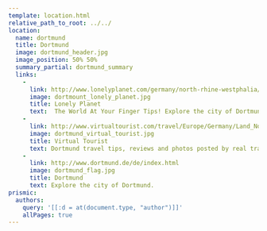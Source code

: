 ```yaml
---
template: location.html
relative_path_to_root: ../../
location:
  name: dortmund
  title: Dortmund
  image: dortmund_header.jpg
  image_position: 50% 50%
  summary_partial: dortmund_summary
  links:
    -
      link: http://www.lonelyplanet.com/germany/north-rhine-westphalia/dortmund
      image: dortmount_lonely_planet.jpg
      title: Lonely Planet
      text:  The World At Your Finger Tips! Explore the city of Dortmund.
    -
      link: http://www.virtualtourist.com/travel/Europe/Germany/Land_Nordrhein_Westfalen/Dortmund-68099/TravelGuide-Dortmund.html
      image: dortmund_virtual_tourist.jpg
      title: Virtual Tourist
      text: Dortmund travel tips, reviews and photos posted by real travelers.
    -
      link: http://www.dortmund.de/de/index.html
      image: dortmund_flag.jpg
      title: Dortmund
      text: Explore the city of Dortmund.
prismic:
  authors:
    query: '[[:d = at(document.type, "author")]]'
    allPages: true
---
```

